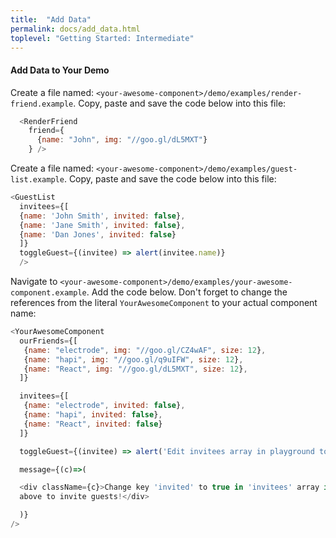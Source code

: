 ```yaml
---
title:  "Add Data"
permalink: docs/add_data.html
toplevel: "Getting Started: Intermediate"
---
```


#### Add Data to Your Demo

Create a file named: `<your-awesome-component>/demo/examples/render-friend.example`. Copy, paste and save the code below into this file:

```javascript
  <RenderFriend
    friend={
      {name: "John", img: "//goo.gl/dL5MXT"}
    } />
```

Create a file named: `<your-awesome-component>/demo/examples/guest-list.example`. Copy, paste and save the code below into this file:

```javascript
<GuestList
  invitees={[
  {name: 'John Smith', invited: false},
  {name: 'Jane Smith', invited: false},
  {name: 'Dan Jones', invited: false}
  ]}
  toggleGuest={(invitee) => alert(invitee.name)}
  />
```

Navigate to `<your-awesome-component>/demo/examples/your-awesome-component.example`. Add the code below. Don't forget to change the references from the literal `YourAwesomeComponent` to your actual component name:

```javascript
<YourAwesomeComponent
  ourFriends={[
   {name: "electrode", img: "//goo.gl/CZ4wAF", size: 12},
   {name: "hapi", img: "//goo.gl/q9uIFW", size: 12},
   {name: "React", img: "//goo.gl/dL5MXT", size: 12},
  ]}

  invitees={[
   {name: "electrode", invited: false},
   {name: "hapi", invited: false},
   {name: "React", invited: false}
  ]}

  toggleGuest={(invitee) => alert('Edit invitees array in playground to invite a guest!')}

  message={(c)=>(

  <div className={c}>Change key 'invited' to true in 'invitees' array in the playground
  above to invite guests!</div>

  )}
/>
```
